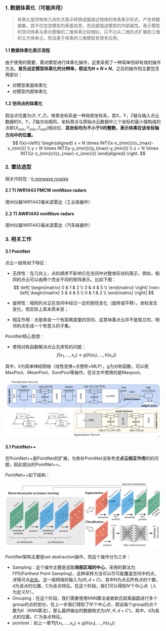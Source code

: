### 1. 数据体素化（可能弃用）

> 体素化是将物体几何形式表示转换成最接近物体的体素表示形式，产生体数据集，其不仅包含模型的表面信息，而且能描述模型的内部属性。表示模型的空间体素与表示图像的二维体素比较相似，只不过从二维的点扩展到三维的立方体单元，而且基于体素的三维模型有很多应用。

#### 1.1 数据体素化表示流程

由于使用的需要，需对模型进行体素化操作，这里采用了一种简单但却有效的操作方法。**首先设定模型体素化的分辨率，假设为$N \times N \times N$**，之后的操作则主要包含两部分：

- 对模型表面体素化
- 对模型内部体素化

#### 1.2 空间点的体素化

假设点位置为$(X, Y, Z)$，体素坐标系是一种局部坐标系，其X，Y，Z轴与输入点云数据的X，Y，Z轴方向相同，坐标原点与原始点云数据中三个坐标的最小值构成的点即$(X_{min}, Y_{min}, Z_{min})$相对应，**其坐标均为不小于0的整数，表示体素在该坐标轴方向中的位置。**
$$
f(x)=\left\{
\begin{aligned}
x  =  N \times INT((x-x_{min})/(x_{max}-x_{min})) \\
y  =  N \times INT((y-y_{min})/(y_{max}-y_{min})) \\
z  =  N \times INT((z-z_{min})/({z_{max}-z_{min}}))
\end{aligned}
\right.
$$

### 2. 雷达选型

相关代码包：[ti mmwave rospkg](https://github.com/radar-lab/ti_mmwave_rospkg)

#### 2.1 TI IWR1443 FMCW mmWave radars

德州仪器IWR1443毫米波雷达（工业级器件）

#### 2.2 TI AWR1443 mmWave radars

德州仪器IWR1443毫米波雷达（汽车级器件）

### 3. 相关工作

#### 3.1 PointNet

点云一般有如下特征：

- 无序性：在几何上，点的顺序不影响它在空间中对整体形状的表示，例如，相同的点云可以由两个完全不同的矩阵表示。比如下图：
  $$
  \left[ 
  \begin{matrix} 
  0 & 1 & 2 \\ 
  3 & 4 & 5 \\ 
  \end{matrix} 
  \right] 
  \not=
  \left[ 
  \begin{matrix} 
  3 & 4 & 5 \\ 
  0 & 1 & 2 \\ 
  \end{matrix} 
  \right]
  $$

- 旋转性：相同的点云在空间中经过一定的刚性变化（旋转或平移），坐标发生变化，但实际上其本质未变；
- 相互作用：点是来自一个有距离度量的空间，这意味着点云并不是孤立的，相邻的点形成一个有意义的子集。

PointNet核心思想：

- 使用对称函数解决点云无序性的问题：
  $$
  f({x_1,...,x_n}) \approx g(h(x_1),...,h(x_n))
  $$

其中，$h$为简单神经网络（线性变换+点卷积+MLP），g为对称函数，可以用MaxPool、MeanPool、SumPool等操作，在论文中使用的是Maxpool。

![image-20201112170504032](md_img\image-20201112170504032.png)

#### 3.1 PointNet++

在PointNet++是PointNet的扩展，为弥补PointNet没有考虑**点云相互作用**的的问题，因此提出的PointNet++。

PointNet++如下结构：

![image-20201112171139400](md_img\image-20201112171139400.png)

PointNet架构主要是set abstraction操作，而这个操作分为三步：

- Sampling：这个操作主要是选取**局部区域的中心**，采用的算法为FPS(Farthest Point Sampling)，这种采样方法可以尽可能覆盖空间中的点，详情可点[此处](https://blog.csdn.net/QFJIZHI/article/details/103419044)。这一层网络的输入为$(N,d+C)$，其中N为点云所有点的个数，d为该点的位置，C为该点特征。在这个阶段，我们可以得到$N'$个中心点（人为定义$N'$）。
- Grouping：在这个阶段，我们需要使用KNN算法或者欧氏距离画圆进行多个group的点的划分，在上一步我们得到了$N'$个中心点，假设每个group的点个数为K（KNN算法），那么最终输出的数据格式为$(N',K,d+C')$，其中，d为各点的位置，C'为各点特征。
- pointnet：如上一章节$f({x_1,...,x_n}) \approx g(h(x_1),...,h(x_n))$
